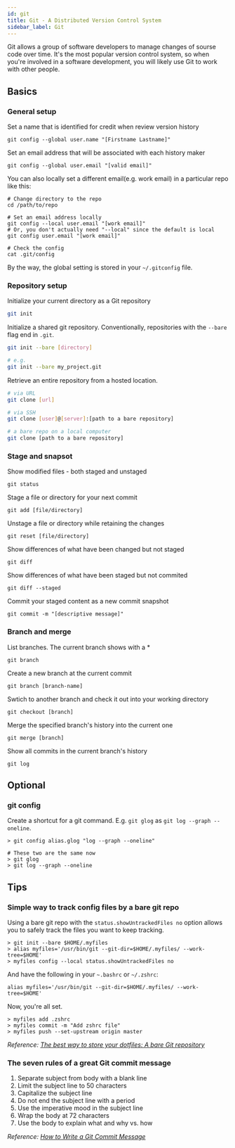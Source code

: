 ```yaml
---
id: git
title: Git - A Distributed Version Control System
sidebar_label: Git
---
```


Git allows a group of software developers to manage changes of sourse code over time. 
It's the most popular version control system, so when you're involved in a software 
development, you will likely use Git to work with other people.

## Basics

### General setup

Set a name that is identified for credit when review version history

``` text
git config --global user.name "[Firstname Lastname]"
```

Set an email address that will be associated with each history maker

``` text
git config --global user.email "[valid email]"
```

You can also locally set a different email(e.g. work email) in a particular repo like this:

``` text
# Change directory to the repo
cd /path/to/repo

# Set an email address locally
git config --local user.email "[work email]"
# Or, you don't actually need "--local" since the default is local
git config user.email "[work email]"

# Check the config
cat .git/config
```

By the way, the global setting is stored in your `~/.gitconfig` file.

### Repository setup

Initialize your current directory as a Git repository

``` sh
git init
```

Initialize a shared git repository. Conventionally, repositories with the `--bare` flag
end in `.git`.

``` sh
git init --bare [directory]

# e.g.
git init --bare my_project.git
```

Retrieve an entire repository from a hosted location.

``` sh
# via URL
git clone [url]

# via SSH
git clone [user]@[server]:[path to a bare repository]

# a bare repo on a local computer
git clone [path to a bare repository]
```

### Stage and snapsot

Show modified files - both staged and unstaged

``` text
git status
```

Stage a file or directory for your next commit

``` text
git add [file/directory]
```

Unstage a file or directory while retaining the changes

``` text
git reset [file/directory]
```

Show differences of what have been changed but not staged

``` text
git diff
```

Show differences of what have been staged but not commited

``` text
git diff --staged
```

Commit your staged content as a new commit snapshot

``` text
git commit -m "[descriptive message]"
```

### Branch and merge

List branches. The current branch shows with a *

``` text
git branch
```

Create a new branch at the current commit

``` text
git branch [branch-name]
```

Swtich to another branch and check it out into your working directory

``` text
git checkout [branch]
```

Merge the specified branch's history into the current one

``` text
git merge [branch]
```

Show all commits in the current branch's history

``` text
git log
```

## Optional

### git config

Create a shortcut for a git command. E.g. `git glog` as `git log --graph --oneline`.

```
> git config alias.glog "log --graph --oneline"

# These two are the same now
> git glog
> git log --graph --oneline
```

## Tips

### Simple way to track config files by a bare git repo

Using a bare git repo with the `status.showUntrackedFiles no` option allows you to safely track the files you want to keep tracking.

``` text
> git init --bare $HOME/.myfiles
> alias myfiles='/usr/bin/git --git-dir=$HOME/.myfiles/ --work-tree=$HOME'
> myfiles config --local status.showUntrackedFiles no
```

And have the following in your `~.bashrc` or `~/.zshrc`:

``` text
alias myfiles='/usr/bin/git --git-dir=$HOME/.myfiles/ --work-tree=$HOME'
```

Now, you're all set.

``` text
> myfiles add .zshrc
> myfiles commit -m "Add zshrc file"
> myfiles push --set-upstream origin master
```

*Reference: [The best way to store your dotfiles: A bare Git repository](https://www.atlassian.com/git/tutorials/dotfiles)*

### The seven rules of a great Git commit message

1. Separate subject from body with a blank line
2. Limit the subject line to 50 characters
3. Capitalize the subject line
4. Do not end the subject line with a period
5. Use the imperative mood in the subject line
6. Wrap the body at 72 characters
7. Use the body to explain what and why vs. how

*Reference: [How to Write a Git Commit Message](https://chris.beams.io/posts/git-commit/)*
